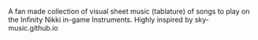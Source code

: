 A fan made collection of visual sheet music (tablature) of songs to play on the Infinity Nikki in-game Instruments. Highly inspired by sky-music.github.io
